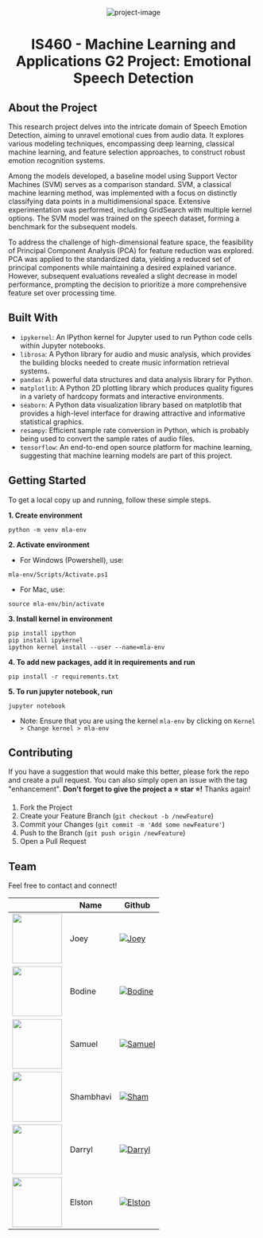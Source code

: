 <p align="center"><img src="https://socialify.git.ci/jeezusplays/slay-fake-news/image?description=1&amp;font=Inter&amp;forks=1&amp;issues=1&amp;language=1&amp;name=1&amp;owner=1&amp;pattern=Plus&amp;pulls=1&amp;stargazers=1&amp;theme=Dark" alt="project-image"></p>

<h1 align="center" id="title">IS460 - Machine Learning and Applications G2 Project: Emotional Speech Detection</h1>

## About the Project
This research project delves into the intricate domain of Speech Emotion Detection, aiming to unravel emotional cues from audio data. It explores various modeling techniques, encompassing deep learning, classical machine learning, and feature selection approaches, to construct robust emotion recognition systems.

Among the models developed, a baseline model using Support Vector Machines (SVM) serves as a comparison standard. SVM, a classical machine learning method, was implemented with a focus on distinctly classifying data points in a multidimensional space. Extensive experimentation was performed, including GridSearch with multiple kernel options. The SVM model was trained on the speech dataset, forming a benchmark for the subsequent models.

To address the challenge of high-dimensional feature space, the feasibility of Principal Component Analysis (PCA) for feature reduction was explored. PCA was applied to the standardized data, yielding a reduced set of principal components while maintaining a desired explained variance. However, subsequent evaluations revealed a slight decrease in model performance, prompting the decision to prioritize a more comprehensive feature set over processing time.

## Built With
- `ipykernel`: An IPython kernel for Jupyter used to run Python code cells within Jupyter notebooks.
- `librosa`: A Python library for audio and music analysis, which provides the building blocks needed to create music information retrieval systems.
- `pandas`: A powerful data structures and data analysis library for Python.
- `matplotlib`: A Python 2D plotting library which produces quality figures in a variety of hardcopy formats and interactive environments.
- `seaborn`: A Python data visualization library based on matplotlib that provides a high-level interface for drawing attractive and informative statistical graphics.
- `resampy`: Efficient sample rate conversion in Python, which is probably being used to convert the sample rates of audio files.
- `tensorflow`: An end-to-end open source platform for machine learning, suggesting that machine learning models are part of this project.

## Getting Started
To get a local copy up and running, follow these simple steps.

**1. Create environment**  
```
python -m venv mla-env
```  

**2. Activate environment**  
- For Windows (Powershell), use: 
```
mla-env/Scripts/Activate.ps1
```  
- For Mac, use: 
```
source mla-env/bin/activate
``` 

**3. Install kernel in environment** 
``` 
pip install ipython  
pip install ipykernel  
ipython kernel install --user --name=mla-env
```

**4. To add new packages, add it in requirements and run**  
```
pip install -r requirements.txt
```  

**5. To run jupyter notebook, run**  
```
jupyter notebook
```  
- Note: Ensure that you are using the kernel `mla-env` by
clicking on `Kernel > Change kernel > mla-env`

## Contributing
If you have a suggestion that would make this better, please fork the repo and create a pull request. You can also simply open an issue with the tag "enhancement".
**Don't forget to give the project a :star: star :star:!** Thanks again!

1. Fork the Project
2. Create your Feature Branch (`git checkout -b /newFeature`)
3. Commit your Changes (`git commit -m 'Add some newFeature'`)
4. Push to the Branch (`git push origin /newFeature`)
5. Open a Pull Request

## Team
Feel free to contact and connect!

|| Name | Github |
|-----------| ----------- | ----------- |
|<img src="https://avatars.githubusercontent.com/u/68149788?v=4" width="100"></img>| Joey |[![Joey](https://img.shields.io/badge/GitHub-181717.svg?style=for-the-badge&logo=GitHub&logoColor=white)](https://github.com/jeezusplays)|
|<img src="https://avatars.githubusercontent.com/u/60221049?v=4" width="100"></img>| Bodine | [![Bodine](https://img.shields.io/badge/GitHub-181717.svg?style=for-the-badge&logo=GitHub&logoColor=white)](https://github.com/bodinestubbe) |
|<img src="https://avatars.githubusercontent.com/u/41113285?v=4" width="100"></img> | Samuel | [![Samuel](https://img.shields.io/badge/GitHub-181717.svg?style=for-the-badge&logo=GitHub&logoColor=white)](https://github.com/samchung95) |
|<img src="https://avatars.githubusercontent.com/u/71541700?v=4" width="100"></img> | Shambhavi | [![Sham](https://img.shields.io/badge/GitHub-181717.svg?style=for-the-badge&logo=GitHub&logoColor=white)](https://github.com/po-the-panda-12) |
|<img src="https://avatars.githubusercontent.com/u/5838225?v=4" width="100"></img> | Darryl | [![Darryl](https://img.shields.io/badge/GitHub-181717.svg?style=for-the-badge&logo=GitHub&logoColor=white)](https://github.com/DarrylSSY) |
|<img src="https://avatars.githubusercontent.com/u/88470259?v=4" width="100"></img> | Elston | [![Elston](https://img.shields.io/badge/GitHub-181717.svg?style=for-the-badge&logo=GitHub&logoColor=white)](https://github.com/Swagston20) |

